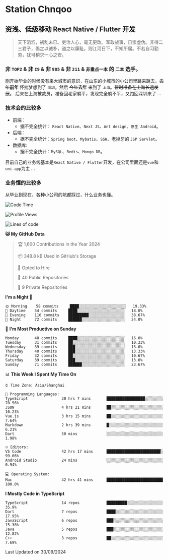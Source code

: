 # Station Chnqoo

## 资浅、低级移动 React Native / Flutter 开发

> 天下滔滔，祸乱未已。吏治人心，毫无更改。军政战事，日崇虚伪。非得二三君子，倡之以诚朴，道之以廉耻。则江河日下，不知所届。不若自习勤劳，犹可稍求一心之安。

### 非 `TOP2` & 非 `C9` & 非 `985` & 非 `211` & `非重点一本` 的 `二本` 选手。

刚开始毕业的时候没有来大城市的意识，在山东的小城市的小公司里跳来跳去。~~去年~~**前年** 怀揣梦想到了 `深圳`，然后 ~~今年~~**去年** 来到了 `上海`。~~暂时准备在上海长远发展~~。
后来在上海被裁员，准备回老家躺平，发现完全躺不平，又跑回深圳来了 ...

### 技术会的比较多

- 前端：
  - 据不完全统计： `React Native`、`Next JS`、`Ant design`、`原生 Android`。
- 后端：
  - 据不完全统计：`Spring boot`、`Mybatis`、`SSH`、老掉牙的 `JSP Servlet`。
- 数据库:
  - 据不完全统计：`MySQL`、`Redis`、`Mongo DB`。

目前自己的业务线基本是`React Native / Flutter`开发，在公司里面还是`vue`和`uni-app`为主 ...

### 业务懂的比较多

从毕业到现在，各种小公司的坑都踩过，什么业务也懂。

<!--START_SECTION:waka-->
![Code Time](http://img.shields.io/badge/Code%20Time-6%2C134%20hrs%2025%20mins-blue)

![Profile Views](http://img.shields.io/badge/Profile%20Views-0-blue)

![Lines of code](https://img.shields.io/badge/From%20Hello%20World%20I%27ve%20Written-344%20Thousand%20lines%20of%20code-blue)

**🐱 My GitHub Data** 

> 🏆 1,600 Contributions in the Year 2024
 > 
> 📦 348.8 kB Used in GitHub's Storage 
 > 
> 💼 Opted to Hire
 > 
> 📜 40 Public Repositories 
 > 
> 🔑 9 Private Repositories  
 > 
**I'm a Night 🦉** 

```text
🌞 Morning    58 commits     ████░░░░░░░░░░░░░░░░░░░░░   19.33% 
🌆 Daytime    54 commits     ████░░░░░░░░░░░░░░░░░░░░░   18.0% 
🌃 Evening    116 commits    █████████░░░░░░░░░░░░░░░░   38.67% 
🌙 Night      72 commits     ██████░░░░░░░░░░░░░░░░░░░   24.0%

```
📅 **I'm Most Productive on Sunday** 

```text
Monday       48 commits     ████░░░░░░░░░░░░░░░░░░░░░   16.0% 
Tuesday      31 commits     ██░░░░░░░░░░░░░░░░░░░░░░░   10.33% 
Wednesday    39 commits     ███░░░░░░░░░░░░░░░░░░░░░░   13.0% 
Thursday     40 commits     ███░░░░░░░░░░░░░░░░░░░░░░   13.33% 
Friday       32 commits     ██░░░░░░░░░░░░░░░░░░░░░░░   10.67% 
Saturday     39 commits     ███░░░░░░░░░░░░░░░░░░░░░░   13.0% 
Sunday       71 commits     ██████░░░░░░░░░░░░░░░░░░░   23.67%

```


📊 **This Week I Spent My Time On** 

```text
⌚︎ Time Zone: Asia/Shanghai

💬 Programming Languages: 
TypeScript               30 hrs 7 mins       █████████████████░░░░░░░░   70.56% 
JSON                     4 hrs 21 mins       ██░░░░░░░░░░░░░░░░░░░░░░░   10.23% 
Vue.js                   3 hrs 15 mins       ██░░░░░░░░░░░░░░░░░░░░░░░   7.64% 
Markdown                 2 hrs 39 mins       █░░░░░░░░░░░░░░░░░░░░░░░░   6.21% 
Dart                     50 mins             ░░░░░░░░░░░░░░░░░░░░░░░░░   1.98%

🔥 Editors: 
VS Code                  42 hrs 17 mins      ████████████████████████░   99.06% 
Android Studio           24 mins             ░░░░░░░░░░░░░░░░░░░░░░░░░   0.94%

💻 Operating System: 
Mac                      42 hrs 41 mins      █████████████████████████   100.0%

```

**I Mostly Code in TypeScript** 

```text
TypeScript               14 repos            █████████░░░░░░░░░░░░░░░░   35.9% 
Dart                     7 repos             ████░░░░░░░░░░░░░░░░░░░░░   17.95% 
JavaScript               6 repos             ███░░░░░░░░░░░░░░░░░░░░░░   15.38% 
Java                     5 repos             ███░░░░░░░░░░░░░░░░░░░░░░   12.82% 
C++                      3 repos             ██░░░░░░░░░░░░░░░░░░░░░░░   7.69%

```



 Last Updated on 30/09/2024
<!--END_SECTION:waka-->

<!---
ChenqiaoStation/ChenqiaoStation is a ✨ special ✨ repository because its `README.md` (this file) appears on your GitHub profile.
You can click the Preview link to take a look at your changes.
--->
